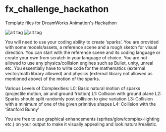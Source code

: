 # fx_challenge_hackathon
Template files for DreamWorks Animation's Hackathon

![alt tag](https://github.com/usama-ghufran/fx_challenge_hackathon/blob/master/persp.jpg)
![alt tag](https://github.com/usama-ghufran/fx_challenge_hackathon/blob/master/ortho.jpg)

You will need to use your coding ability to create ‘sparks’. You are provided with some models/assets, a reference scene and a rough sketch for visual direction. You can start with the reference scene and its coding language or create your own from scratch in your language of choice. You are not allowed to use any physics/collision engines such as Bullet, unity, unreal etc. You essentially have to write code for the mathematics (external vector/math library allowed) and physics (external library not allowed as mentioned above) of the motion of the sparks.


Various Levels of Complexities: 
L0: Basic natural motion of sparks (projectile motion, air and ground friction)
L1: Collision with ground plane
L2: Sparks should split randomly post collision to give variation
L3: Collision with a minimum of one of the given primitive shapes 
L4: Collision with the ‘Stanford Bunny’

You are free to use graphical enhancements (sprites/glow/complex-lighting etc.) on your output to make it visually appealing and look natural/realistic.


